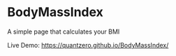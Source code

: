 # BodyMassIndex
A simple page that calculates your BMI

Live Demo: https://quantzero.github.io/BodyMassIndex/


